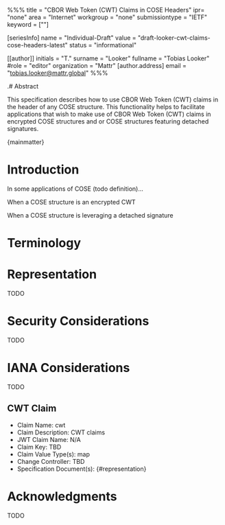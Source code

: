 %%%
title = "CBOR Web Token (CWT) Claims in COSE Headers"
ipr= "none"
area = "Internet"
workgroup = "none"
submissiontype = "IETF"
keyword = [""]

[seriesInfo]
name = "Individual-Draft"
value = "draft-looker-cwt-claims-cose-headers-latest"
status = "informational"

[[author]]
initials = "T."
surname = "Looker"
fullname = "Tobias Looker"
#role = "editor"
organization = "Mattr"
  [author.address]
  email = "tobias.looker@mattr.global"
%%%

.# Abstract

This specification describes how to use CBOR Web Token (CWT) claims in the header of any COSE structure. This functionality helps to facilitate applications that wish to make use of CBOR Web Token (CWT) claims in encrypted COSE structures and or COSE structures featuring detached signatures.

{mainmatter}

# Introduction

In some applications of COSE (todo definition)...

When a COSE structure is an encrypted CWT

When a COSE structure is leveraging a detached signature

# Terminology

# Representation

TODO

# Security Considerations

TODO

# IANA Considerations

TODO

## CWT Claim

- Claim Name: cwt
- Claim Description: CWT claims
- JWT Claim Name: N/A
- Claim Key: TBD
- Claim Value Type(s): map
- Change Controller: TBD
- Specification Document(s): {#representation}

# Acknowledgments

TODO